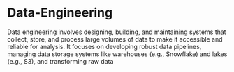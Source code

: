 # Data-Engineering
Data engineering involves designing, building, and maintaining systems that collect, store, and process large volumes of data to make it accessible and reliable for analysis. It focuses on developing robust data pipelines, managing data storage systems like warehouses (e.g., Snowflake) and lakes (e.g., S3), and transforming raw data 
